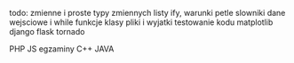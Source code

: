todo:
zmienne i proste typy zmiennych
listy
ify, warunki petle
slowniki
dane wejsciowe i while
funkcje
klasy
pliki i wyjatki
testowanie kodu
matplotlib
django
flask
tornado


PHP
JS egzaminy
C++
JAVA